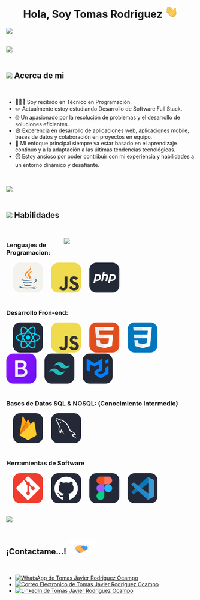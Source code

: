 <!-- Header -->

<div>
  <h1 align="center">
    Hola, Soy Tomas Rodriguez
    <img width="35" src="https://github.com/1999AZZAR/1999AZZAR/blob/main/resources/img/waving.gif">
  </h1>
  <img src="https://github.com/TomasRodriguez-dev/TomasRodriguez-dev/assets/102562595/36812e8d-ace3-4387-8cb6-c540fc8ef3cd.gif">
</div><br>

<img src="https://user-images.githubusercontent.com/73097560/115834477-dbab4500-a447-11eb-908a-139a6edaec5c.gif"><br><br>

<!-- Main -->

## <picture><img src = "https://github.com/TomasRodriguez-dev/TomasRodriguez-dev/assets/102562595/d77f840c-70ed-4447-b139-f4e35eb27d2b" width = 50px></picture> **Acerca de mi**
<br>

- 👨🏽‍🎓 Soy recibido en Técnico en Programación.
- ✏️ Actualmente estoy estudiando Desarrollo de Software Full Stack.
- 🤓 Un apasionado por la resolución de problemas y el desarrollo de soluciones eficientes.
- 😄 Experencia en desarrollo de aplicaciones web, aplicaciones mobile, bases de datos y colaboración en proyectos en equipo.
- 🎯 Mi enfoque principal siempre va estar basado en el aprendizaje continuo y a la adaptación a las últimas tendencias tecnológicas.
- ⏱️ Estoy ansioso por poder contribuir con mi experiencia y habilidades a un entorno dinámico y desafiante.

<br><br>
<img src="https://user-images.githubusercontent.com/73097560/115834477-dbab4500-a447-11eb-908a-139a6edaec5c.gif"><br><br>

## <img src="https://media2.giphy.com/media/QssGEmpkyEOhBCb7e1/giphy.gif?cid=ecf05e47a0n3gi1bfqntqmob8g9aid1oyj2wr3ds3mg700bl&rid=giphy.gif" width ="25"><b> Habilidades</b>
<br>

<picture> <img align="right" src="https://github.com/TomasRodriguez-dev/TomasRodriguez-dev/assets/102562595/9e9f7290-deee-425b-9bbe-c0e7484843fe" width = 350px></picture>

<h3>Lenguajes de Programacion:</h3>

<div> 
  &emsp; 
    <img alt="Java" src="https://raw.githubusercontent.com/tandpfun/skill-icons/59059d9d1a2c092696dc66e00931cc1181a4ce1f/icons/Java-Light.svg" width="80">
  &emsp; 
    <img alt="JavaScript" src="https://raw.githubusercontent.com/tandpfun/skill-icons/59059d9d1a2c092696dc66e00931cc1181a4ce1f/icons/JavaScript.svg" width="80">
  &emsp;
    <img alt="Php Basico" src="https://raw.githubusercontent.com/tandpfun/skill-icons/59059d9d1a2c092696dc66e00931cc1181a4ce1f/icons/PHP-Dark.svg" width="80">
</div>
<br>

<h3>Desarrollo Fron-end:</h3>

<div> 
  &emsp; 
    <img alt="React" src="https://raw.githubusercontent.com/tandpfun/skill-icons/59059d9d1a2c092696dc66e00931cc1181a4ce1f/icons/React-Dark.svg" width="80">
  &emsp; 
    <img alt="JavaScript" src="https://raw.githubusercontent.com/tandpfun/skill-icons/59059d9d1a2c092696dc66e00931cc1181a4ce1f/icons/JavaScript.svg" width="80">
  &emsp;
    <img alt="HTML5" src="https://raw.githubusercontent.com/tandpfun/skill-icons/59059d9d1a2c092696dc66e00931cc1181a4ce1f/icons/HTML.svg" width="80">
  &emsp;
    <img alt="CSS3" src="https://raw.githubusercontent.com/tandpfun/skill-icons/59059d9d1a2c092696dc66e00931cc1181a4ce1f/icons/CSS.svg" width="80">
  &emsp;
    <img alt="Bootstrap" src="https://raw.githubusercontent.com/tandpfun/skill-icons/59059d9d1a2c092696dc66e00931cc1181a4ce1f/icons/Bootstrap.svg" width="80">
  &emsp;
    <img alt="TailwindCSS" src="https://raw.githubusercontent.com/tandpfun/skill-icons/59059d9d1a2c092696dc66e00931cc1181a4ce1f/icons/TailwindCSS-Dark.svg" width="80">
  &emsp;
    <img alt="MaterialUI" src="https://raw.githubusercontent.com/tandpfun/skill-icons/59059d9d1a2c092696dc66e00931cc1181a4ce1f/icons/MaterialUI-Dark.svg" width="80">
</div>
<br>

<h3>Bases de Datos SQL & NOSQL: (Conocimiento Intermedio)</h3>

<div> 
  &emsp; 
    <img alt="Firebase" src="https://raw.githubusercontent.com/tandpfun/skill-icons/59059d9d1a2c092696dc66e00931cc1181a4ce1f/icons/Firebase-Dark.svg" width="80">
  &emsp; 
    <img alt="MySQL" src="https://raw.githubusercontent.com/tandpfun/skill-icons/59059d9d1a2c092696dc66e00931cc1181a4ce1f/icons/MySQL-Dark.svg" width="80">
</div>
<br>

<h3>Herramientas de Software</h3>

<div> 
  &emsp; 
    <img alt="Git" src="https://raw.githubusercontent.com/tandpfun/skill-icons/59059d9d1a2c092696dc66e00931cc1181a4ce1f/icons/Git.svg" width="80">
  &emsp; 
    <img alt="Github" src="https://raw.githubusercontent.com/tandpfun/skill-icons/59059d9d1a2c092696dc66e00931cc1181a4ce1f/icons/Github-Dark.svg" width="80">
  &emsp; 
    <img alt="Figma" src="https://raw.githubusercontent.com/tandpfun/skill-icons/59059d9d1a2c092696dc66e00931cc1181a4ce1f/icons/Figma-Dark.svg" width="80">
  &emsp; 
    <img alt="VSCode" src="https://raw.githubusercontent.com/tandpfun/skill-icons/59059d9d1a2c092696dc66e00931cc1181a4ce1f/icons/VSCode-Dark.svg" width="80">
</div>
<br>

<img src="https://user-images.githubusercontent.com/73097560/115834477-dbab4500-a447-11eb-908a-139a6edaec5c.gif"><br><br>

<!-- Footer -->

## <b>¡Contactame...!</b><img src="https://github.com/0xAbdulKhalid/0xAbdulKhalid/raw/main/assets/mdImages/handshake.gif" width ="80">
<br>

<div align="left">
  <ul>
    <li>
      <!-- WhatsApp -->
      <a href="https://bit.ly/TomasJavierRodriguezOcampo" target="_blank">
        <img src="https://img.shields.io/badge/WhatsApp-+5492994637975-25D366?style=for-the-badge&logo=whatsapp" alt="WhatsApp de Tomas Javier Rodriguez Ocampo"> 
      </a>
    </li>
    <li>
      <!-- Gmail -->
      <a href="mailto:rodrigueztomas.dev@gmail.com" target="_blank">
        <img src="https://img.shields.io/badge/Gmail-rodrigueztomas.dev@gmail.com-EA4335?style=for-the-badge&logo=gmail" alt="Correo Electronico de Tomas Javier Rodriguez Ocampo">  
      </a>
    </li>
    <li>
      <!-- LinkedIn -->
      <a href="https://www.linkedin.com/in/tom%C3%A1s-javier-rodriguez-ocampo-0472a2252/" target="_blank">
        <img src="https://img.shields.io/badge/LinkedIn-TomasJavierRodriguezOcampo-0A66C2?style=for-the-badge&logo=linkedin" alt="LinkedIn de Tomas Javier Rodriguez Ocampo">
      </a>
    </li>
  </ul>
</div>
